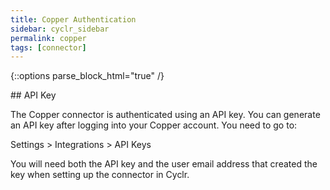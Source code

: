 ```yaml
---
title: Copper Authentication
sidebar: cyclr_sidebar
permalink: copper
tags: [connector]
---
```

{::options parse_block_html="true" /}
<section class="card">
## API Key

The Copper connector is authenticated using an API key. You can generate an API key after logging into your Copper account. You need to go to:

 Settings > Integrations > API Keys

You will need both the API key and the user email address that created the key when setting up the connector in Cyclr.

</section>
